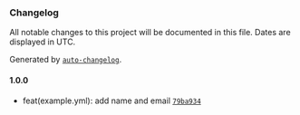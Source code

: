 ### Changelog

All notable changes to this project will be documented in this file. Dates are displayed in UTC.

Generated by [`auto-changelog`](https://github.com/CookPete/auto-changelog).

#### 1.0.0

- feat(example.yml): add name and email [`79ba934`](https://github.com/JsantanaRoman/actions-test/commit/79ba934abf1e3a84ed11243cd9d1fe551f35b22d)
